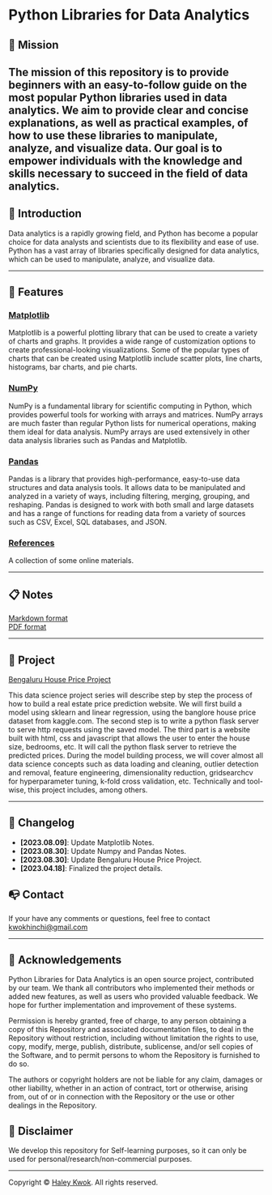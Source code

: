 # Python Libraries for Data Analytics


## 📍 Mission
The mission of this repository is to provide beginners with an easy-to-follow guide on the most popular Python libraries used in data analytics. We aim to provide clear and concise explanations, as well as practical examples, of how to use these libraries to manipulate, analyze, and visualize data. Our goal is to empower individuals with the knowledge and skills necessary to succeed in the field of data analytics.
--- 

## 🔆 Introduction

Data analytics is a rapidly growing field, and Python has become a popular choice for data analysts and scientists due to its flexibility and ease of use. Python has a vast array of libraries specifically designed for data analytics, which can be used to manipulate, analyze, and visualize data.


---

## 🥳 Features

### [Matplotlib](https://github.com/HaleyKwok/Python_Libraries_for_Data_Analytics/tree/main/Matplotlib)

Matplotlib is a powerful plotting library that can be used to create a variety of charts and graphs. It provides a wide range of customization options to create professional-looking visualizations. Some of the popular types of charts that can be created using Matplotlib include scatter plots, line charts, histograms, bar charts, and pie charts.

### [NumPy](https://github.com/HaleyKwok/Python_Libraries_for_Data_Analytics/tree/main/NumPy)

NumPy is a fundamental library for scientific computing in Python, which provides powerful tools for working with arrays and matrices. NumPy arrays are much faster than regular Python lists for numerical operations, making them ideal for data analysis. NumPy arrays are used extensively in other data analysis libraries such as Pandas and Matplotlib.

### [Pandas](https://github.com/HaleyKwok/Python_Libraries_for_Data_Analytics/tree/main/Pandas)

Pandas is a library that provides high-performance, easy-to-use data structures and data analysis tools. It allows data to be manipulated and analyzed in a variety of ways, including filtering, merging, grouping, and reshaping. Pandas is designed to work with both small and large datasets and has a range of functions for reading data from a variety of sources such as CSV, Excel, SQL databases, and JSON.

### [References](https://github.com/HaleyKwok/Python_Libraries_for_Data_Analytics/tree/main/References)
A collection of some online materials.

---
## 📋 Notes
[Markdown format](https://github.com/HaleyKwok/Python_Libraries_for_Data_Analytics/blob/main/DataAnalytics.md)
<br>
[PDF format](https://github.com/HaleyKwok/Python_Libraries_for_Data_Analytics/blob/main/DataAnalytics.pdf)

---

## 🧾 Project
[Bengaluru House Price Project](https://github.com/HaleyKwok/Python_Libraries_for_Data_Analytics/tree/main/Bengaluru_House_Price_Project)

This data science project series will describe step by step the process of how to build a real estate price prediction website. We will first build a model using sklearn and linear regression, using the banglore house price dataset from kaggle.com. The second step is to write a python flask server to serve http requests using the saved model. The third part is a website built with html, css and javascript that allows the user to enter the house size, bedrooms, etc. It will call the python flask server to retrieve the predicted prices. During the model building process, we will cover almost all data science concepts such as data loading and cleaning, outlier detection and removal, feature engineering, dimensionality reduction, gridsearchcv for hyperparameter tuning, k-fold cross validation, etc. Technically and tool-wise, this project includes, among others.

---

## 📝 Changelog
- __[2023.08.09]__: Update Matplotlib Notes.
- __[2023.08.30]__: Update Numpy and Pandas Notes.
- __[2023.08.30]__: Update Bengaluru House Price Project.
- __[2023.04.18]__: Finalized the project details.

## 📭 Contact
If your have any comments or questions, feel free to contact kwokhinchi@gmail.com 

---

## 📖 Acknowledgements
Python Libraries for Data Analytics is an open source project, contributed by our team. We thank all contributors who implemented their methods or added new features, as well as users who provided valuable feedback. We hope for further implementation and improvement of these systems.

Permission is hereby granted, free of charge, to any person obtaining a copy of this Repository and associated documentation files, to deal in the Repository without restriction, including without limitation the rights to use, copy, modify, merge, publish, distribute, sublicense, and/or sell copies of the Software, and to permit persons to whom the Repository is furnished to do so.

The authors or copyright holders are not be liable for any claim, damages or other liabillty, whether in an action of contract, tort or otherwise, arising from, out of or in connection with the Repository or the use or other dealings in the Repository.


## 📢 Disclaimer
We develop this repository for Self-learning purposes, so it can only be used for personal/research/non-commercial purposes.

---

Copyright © [Haley Kwok](https://github.com/HaleyKwok). All rights reserved.

